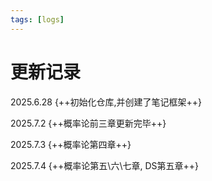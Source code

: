 ```yaml
---
tags: [logs]
---
```

# 更新记录
2025.6.28 {++初始化仓库,并创建了笔记框架++}

2025.7.2  {++概率论前三章更新完毕++}

2025.7.3 {++概率论第四章++}

2025.7.4 {++概率论第五\六\七章, DS第五章++}